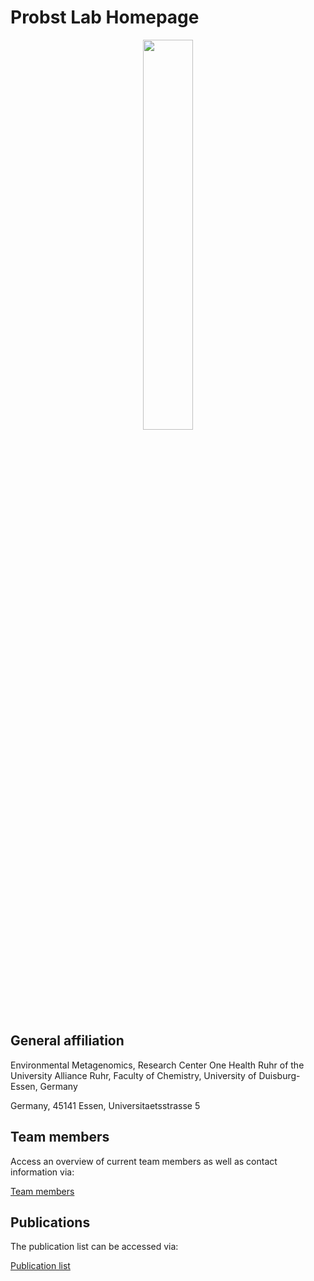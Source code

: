 # Probst Lab Homepage

<p align="center">
<img src="https://probstlab.github.io/Lab_homepage/docs/assets/Probst_Lab_Logo_transparent.png" width=40% height=40%>
  </p>

## General affiliation

Environmental Metagenomics, Research Center One Health Ruhr of the University Alliance Ruhr, Faculty of Chemistry, University of Duisburg-Essen, Germany

Germany, 45141 Essen, Universitaetsstrasse 5

## Team members

Access an overview of current team members as well as contact information via:

[Team members](https://ProbstLab.github.io/Lab_homepage/teammembers )

## Publications

The publication list can be accessed via:

[Publication list](https:////ProbstLab.github.io/Lab_homepage/publications )
